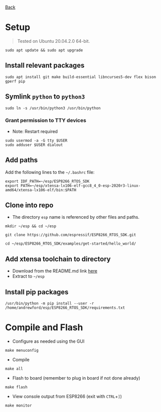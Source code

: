 [Back](index.md)

# Setup

> Tested on Ubuntu 20.04.2.0 64-bit.

```
sudo apt update && sudo apt upgrade
```

## Install relevant packages
``` 
sudo apt install git make build-essential libncurses5-dev flex bison gperf pip
```

## Symlink `python` to `python3`
```
sudo ln -s /usr/bin/python3 /usr/bin/python
```





### Grant permission to TTY devices
- Note: Restart required
```
sudo usermod -a -G tty $USER
sudo adduser $USER dialout
```

## Add paths
Add the following lines to the `~/.bashrc` file:
```
export IDF_PATH=~/esp/ESP8266_RTOS_SDK
export PATH=~/esp/xtensa-lx106-elf-gcc8_4_0-esp-2020r3-linux-amd64/xtensa-lx106-elf/bin:$PATH
```

## Clone into repo

- The directory `esp` name is referenced by other files and paths.

```
mkdir ~/esp && cd ~/esp
```

```
git clone https://github.com/espressif/ESP8266_RTOS_SDK.git
```

```
cd ~/esp/ESP8266_RTOS_SDK/examples/get-started/hello_world/
```

## Add xtensa toolchain to directory
- Download from the README.md link [here](https://github.com/espressif/ESP8266_RTOS_SDK)
- Extract to `~/esp`

## Install pip packages

```
/usr/bin/python -m pip install --user -r /home/andrewford/esp/ESP8266_RTOS_SDK/requirements.txt
```

# Compile and Flash
- Configure as needed using the GUI
```
make menuconfig
```
- Compile
```
make all
```
- Flash to board (remember to plug in board if not done already)
```
make flash
```
- View console output from ESP8266 (exit with `CTRL`+`]`)
```
make monitor
```